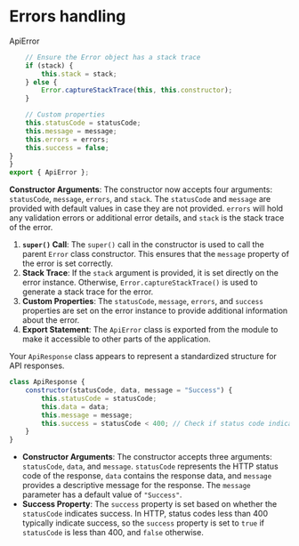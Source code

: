 # Errors handling

ApiError

```javascript
    // Ensure the Error object has a stack trace
    if (stack) {
        this.stack = stack;
    } else {
        Error.captureStackTrace(this, this.constructor);
    }

    // Custom properties
    this.statusCode = statusCode;
    this.message = message;
    this.errors = errors;
    this.success = false;
}
}
export { ApiError };
```

**Constructor Arguments**: The constructor now accepts four arguments: `statusCode`, `message`, `errors`, and `stack`. The `statusCode` and `message` are provided with default values in case they are not provided. `errors` will hold any validation errors or additional error details, and `stack` is the stack trace of the error.

1. **`super()` Call**: The `super()` call in the constructor is used to call the parent `Error` class constructor. This ensures that the `message` property of the error is set correctly.
2. **Stack Trace**: If the `stack` argument is provided, it is set directly on the error instance. Otherwise, `Error.captureStackTrace()` is used to generate a stack trace for the error.
3. **Custom Properties**: The `statusCode`, `message`, `errors`, and `success` properties are set on the error instance to provide additional information about the error.
4. **Export Statement**: The `ApiError` class is exported from the module to make it accessible to other parts of the application.

Your `ApiResponse` class appears to represent a standardized structure for API responses.

```javascript
class ApiResponse {
    constructor(statusCode, data, message = "Success") {
        this.statusCode = statusCode;
        this.data = data;
        this.message = message;
        this.success = statusCode < 400; // Check if status code indicates success (less than 400)
    }
}

```

* **Constructor Arguments**: The constructor accepts three arguments: `statusCode`, `data`, and `message`. `statusCode` represents the HTTP status code of the response, `data` contains the response data, and `message` provides a descriptive message for the response. The `message` parameter has a default value of `"Success"`.
* **Success Property**: The `success` property is set based on whether the `statusCode` indicates success. In HTTP, status codes less than 400 typically indicate success, so the `success` property is set to `true` if `statusCode` is less than 400, and `false` otherwise.

